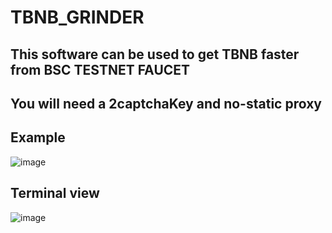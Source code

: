 # TBNB_GRINDER

## This software can be used to get TBNB faster from BSC TESTNET FAUCET

## You will need a 2captchaKey and no-static proxy

## Example

![image](https://user-images.githubusercontent.com/104460442/209242498-a56854dc-a594-4e24-819b-275d2c4307ed.png)

## Terminal view

![image](https://user-images.githubusercontent.com/104460442/209242540-6f2b2cad-0f6c-4ed2-bba4-3264a86e2377.png)
 
